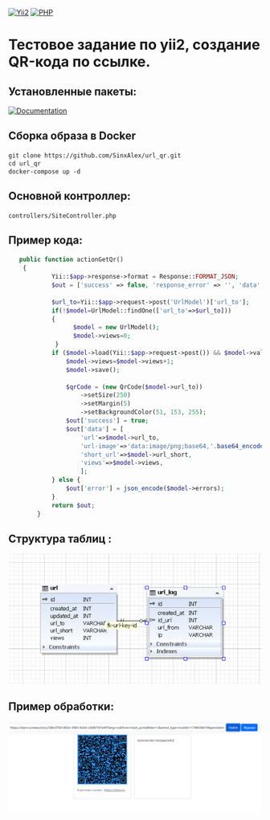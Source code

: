 [![Yii2](https://img.shields.io/badge/Yii-2.0.x-blue?logo=yii&style=flat-square)](https://www.yiiframework.com/)
[![PHP](https://img.shields.io/badge/PHP->=8.0-777BB4?style=flat-square&logo=php)](https://www.php.net/)

# Тестовое задание по yii2, создание QR-кода по ссылке.

## Установленные пакеты:
[![Documentation](https://img.shields.io/badge/docs-qrcode--library-blue?style=flat-square&logo=read-the-docs)](https://qrcode-library.readthedocs.io/en/latest/)

## Сборка образа в Docker
    git clone https://github.com/SinxAlex/url_qr.git
    cd url_qr
    docker-compose up -d

## Основной контроллер:
    controllers/SiteController.php

## Пример кода:

```php
   public function actionGetQr()
    {
            Yii::$app->response->format = Response::FORMAT_JSON;
            $out = ['success' => false, 'response_error' => '', 'data' => ''];

            $url_to=Yii::$app->request->post('UrlModel')['url_to'];
            if(!$model=UrlModel::findOne(['url_to'=>$url_to]))
            {
                  $model = new UrlModel();
                  $model->views=0;
             }
            if ($model->load(Yii::$app->request->post()) && $model->validate()) {
                $model->views=$model->views+1;
                $model->save();

                $qrCode = (new QrCode($model->url_to))
                    ->setSize(250)
                    ->setMargin(5)
                    ->setBackgroundColor(51, 153, 255);
                $out['success'] = true;
                $out['data'] = [
                    'url'=>$model->url_to,
                    'url-image'=>'data:image/png;base64,'.base64_encode($qrCode->writeString()),
                    'short_url'=>$model->url_short,
                    'views'=>$model->views,
                    ];
            } else {
                $out['error'] = json_encode($model->errors);
            }
            return $out;
        }
```

## Структура таблиц :
![Скриншот](web/img/table.png)


## Пример обработки:

![Скриншот](web/img/img_2.png)